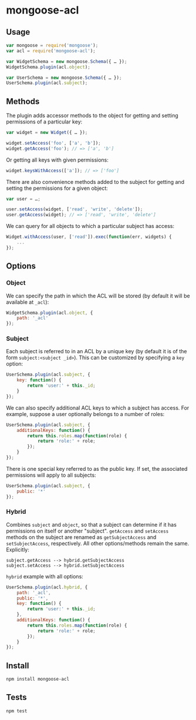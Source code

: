 mongoose-acl
===

Usage
---

```javascript
var mongoose = require('mongoose');
var acl = require('mongoose-acl');

var WidgetSchema = new mongoose.Schema({ … });
WidgetSchema.plugin(acl.object);

var UserSchema = new mongoose.Schema({ … });
UserSchema.plugin(acl.subject);
```

Methods
---
The plugin adds accessor methods to the object for getting and setting permissions of a particular key:

```javascript
var widget = new Widget({ … });

widget.setAccess('foo', ['a', 'b']);
widget.getAccess('foo'); // => ['a', 'b']
```

Or getting all keys with given permissions:

```javascript
widget.keysWithAccess(['a']); // => ['foo']
```

There are also convenience methods added to the subject for getting and setting the permissions for a given object:

```javascript
var user = …;

user.setAccess(widget, ['read', 'write', 'delete']);
user.getAccess(widget); // => ['read', 'write', 'delete']
```

We can query for all objects to which a particular subject has access:

```javascript
Widget.withAccess(user, ['read']).exec(function(err, widgets) {
    ...
});
```

Options
---

### Object

We can specify the path in which the ACL will be stored (by default it will be available at `_acl`):

```javascript
WidgetSchema.plugin(acl.object, {
    path: '_acl'
});
```

### Subject

Each subject is referred to in an ACL by a unique key (by default it is of the form `subject:<subject _id>`).  This can be customized by specifying a `key` option:

```javascript
UserSchema.plugin(acl.subject, {
    key: function() {
        return 'user:' + this._id;
    }
});
```

We can also specify additional ACL keys to which a subject has access.  For example, suppose a user optionally belongs to a number of roles:

```javascript
UserSchema.plugin(acl.subject, {
    additionalKeys: function() {
        return this.roles.map(function(role) {
            return 'role:' + role;
        });
    }
});
```

There is one special key referred to as the public key.  If set, the associated permissions will apply to all subjects:

```javascript
UserSchema.plugin(acl.subject, {
    public: '*'
});
```

### Hybrid

Combines `subject` and `object`, so that a subject can determine if it has permissions on itself or another "subject". `getAccess` and `setAccess` methods on the subject are renamed as `getSubjectAccess` and `setSubjectAccess`, respectively. All other options/methods remain the same. Explicitly:

```
subject.getAccess --> hybrid.getSubjectAccess
subject.setAccess --> hybrid.setSubjectAccess
```

`hybrid` example with all options:

```javascript
UserSchema.plugin(acl.hybrid, {
    path: '_acl',
    public: '*',
    key: function() {
        return 'user:' + this._id;
    },
    additionalKeys: function() {
        return this.roles.map(function(role) {
            return 'role:' + role;
        });
    }
});
```

Install
---

```sh
npm install mongoose-acl
```

Tests
---

```sh
npm test
```
